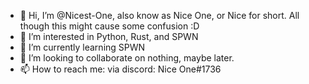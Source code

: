 - 👋 Hi, I’m @Nicest-One, also know as Nice One, or Nice for short. All though this might cause some confusion :D
- 👀 I’m interested in Python, Rust, and SPWN
- 🌱 I’m currently learning SPWN
- 💞️ I’m looking to collaborate on nothing, maybe later.
- 📫 How to reach me: via discord: Nice One#1736

<!---
Nicest-One/Nicest-One is a ✨ special ✨ repository because its `README.md` (this file) appears on your GitHub profile.
You can click the Preview link to take a look at your changes.
--->
